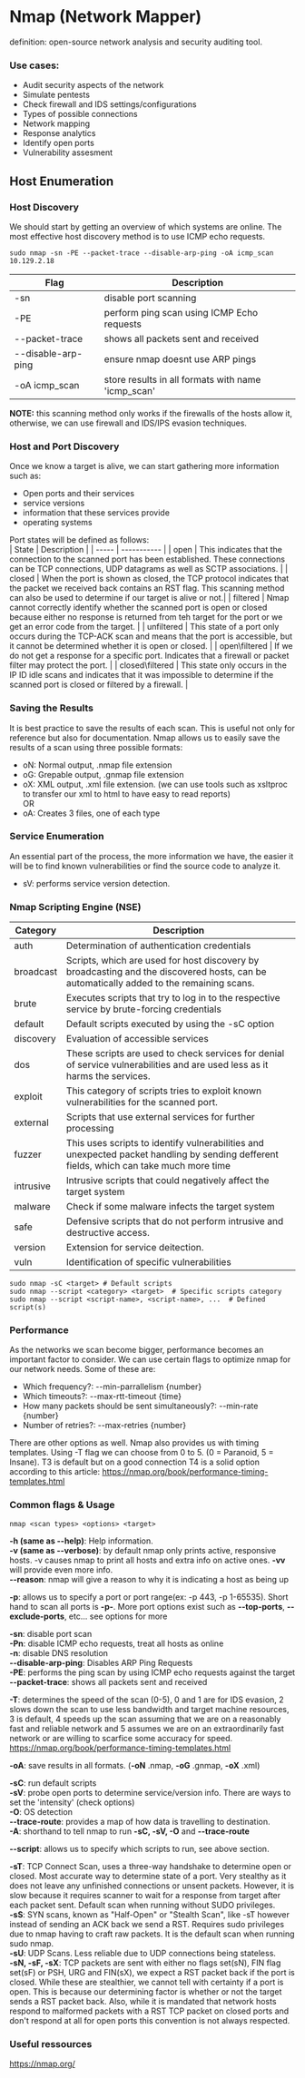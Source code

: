 # Nmap (Network Mapper) 

definition: open-source network analysis and security auditing tool.

### Use cases:
- Audit security aspects of the network
- Simulate pentests
- Check firewall and IDS settings/configurations
- Types of possible connections
- Network mapping
- Response analytics
- Identify open ports
- Vulnerability assesment

## Host Enumeration

### Host Discovery
We should start by getting an overview of which systems are online. The most effective host discovery method is to use ICMP echo requests.<br>
```Shell
sudo nmap -sn -PE --packet-trace --disable-arp-ping -oA icmp_scan 10.129.2.18
```
| Flag | Description |
| ----------- | ----------- |
| -sn | disable port scanning |
| -PE | perform ping scan using ICMP Echo requests | 
| --packet-trace | shows all packets sent and received | 
| --disable-arp-ping | ensure nmap doesnt use ARP pings | 
| -oA icmp_scan | store results in all formats with name 'icmp_scan' |

**NOTE:** this scanning method only works if the firewalls of the hosts allow it, otherwise, we can use firewall and IDS/IPS evasion techniques.

### Host and Port Discovery
Once we know a target is alive, we can start gathering more information such as:
 - Open ports and their services
 - service versions
 - information that these services provide
 - operating systems

Port states will be defined as follows:<br>
| State | Description |
| ----- | ----------- |
| open  | This indicates that the connection to the scanned port has been established. These connections can be TCP connections, UDP datagrams as well as SCTP associations. |
| closed | When the port is shown as closed, the TCP protocol indicates that the packet we received back contains an RST flag. This scanning method can also be used to determine if our target is alive or not.|
| filtered | Nmap cannot correctly identify whether the scanned port is open or closed because either no response is returned from teh target for the port or we get an error code from the target. | 
| unfiltered | This state of a port only occurs during the TCP-ACK scan and means that the port is accessible, but it cannot be determined whether it is open or closed. | 
| open\filtered | If we do not get a response for a specific port. Indicates that a firewall or packet filter may protect the port. |
| closed\filtered | This state only occurs in the IP ID idle scans and indicates that it was impossible to determine if the scanned port is closed or filtered by a firewall. | 


 ### Saving the Results
It is best practice to save the results of each scan. This is useful not only for reference but also for documentation. Nmap allows us to easily save the results of a scan using three possible formats:<br>
- oN: Normal output, .nmap file extension
- oG: Grepable output, .gnmap file extension
- oX: XML output, .xml file extension. (we can use tools such as xsltproc to transfer our xml to html to have easy to read reports)
<br>OR<br>
- oA: Creates 3 files, one of each type

### Service Enumeration
An essential part of the process, the more information we have, the easier it will be to find known vulnerabilities or find the source code to analyze it.<br>
 - sV: performs service version detection.


### Nmap Scripting Engine (NSE)
| Category | Description | 
| -------- | ----------- | 
| auth | Determination of authentication credentials |
| broadcast | Scripts, which are used for host discovery by broadcasting and the discovered hosts, can be automatically added to the remaining scans. |
| brute | Executes scripts that try to log in to the respective service by brute-forcing credentials | 
| default | Default scripts executed by using the -sC option | 
| discovery | Evaluation of accessible services | 
| dos | These scripts are used to check services for denial of service vulnerabilities and are used less as it harms the services. |
| exploit | This category of scripts tries to exploit known vulnerabilities for the scanned port.|
| external | Scripts that use external services for further processing |
| fuzzer | This uses scripts to identify vulnerabilities and unexpected packet handling by sending defferent fields, which can take much more time | 
| intrusive | Intrusive scripts that could negatively affect the target system |
| malware | Check if some malware infects the target system | 
| safe | Defensive scripts that do not perform intrusive and destructive access. | 
| version | Extension for service deitection. | 
| vuln | Identification of specific vulnerabilities | 

``` Shell
sudo nmap -sC <target> # Default scripts
sudo nmap --script <category> <target>  # Specific scripts category
sudo nmap --script <script-name>, <script-name>, ...  # Defined script(s)
```

### Performance
As the networks we scan become bigger, performance becomes an important factor to consider. We can use certain flags to optimize nmap for our network needs. Some of these are: 
- Which frequency?: --min-parrallelism {number}
- Which timeouts?: --max-rtt-timeout {time}
- How many packets should be sent simultaneously?: --min-rate {number}
- Number of retries?: --max-retries {number}

There are other options as well. Nmap also provides us with timing templates. Using -T flag we can choose from 0 to 5. (0 = Paranoid, 5 = Insane). T3 is default but on a good connection T4 is a solid option according to this article: https://nmap.org/book/performance-timing-templates.html



### Common flags & Usage

``` shell
nmap <scan types> <options> <target>
```

**-h (same as --help)**: Help information. <br>
**-v (same as --verbose)**: by default nmap only prints active, responsive hosts. -v causes nmap to print all hosts and extra info on active ones. **-vv** will provide even more info. <br>
**--reason**: nmap will give a reason to why it is indicating a host as being up <br>

**-p**: allows us to specify a port or port range(ex: -p 443, -p 1-65535). Short hand to scan all ports is **-p-**. More port options exist such as **--top-ports**, **--exclude-ports**, etc... see options for more <br>

**-sn**: disable port scan <br>
**-Pn**: disable ICMP echo requests, treat all hosts as online <br>
**-n**: disable DNS resolution <br>
**--disable-arp-ping**: Disables ARP Ping Requests <br>
**-PE**: performs the ping scan by using ICMP echo requests against the target <br>
**--packet-trace**: shows all packets sent and received <br>

**-T**: determines the speed of the scan (0-5), 0 and 1 are for IDS evasion, 2 slows down the scan to use less bandwidth and target machine resources, 3 is default, 4 speeds up the scan assuming that we are on a reasonably fast and reliable network and 5 assumes we are on an extraordinarily fast network or are willing to scarfice some accuracy for speed. https://nmap.org/book/performance-timing-templates.html

**-oA**: save results in all formats. (**-oN** .nmap, **-oG** .gnmap, **-oX** .xml)<br>

**-sC**: run default scripts<br>
**-sV**: probe open ports to determine service/version info. There are ways to set the 'intensity' (check options)<br>
**-O**: OS detection <br>
**--trace-route**: provides a map of how data is travelling to destination.<br>
**-A**: shorthand to tell nmap to run **-sC, -sV, -O** and **--trace-route** <br>

**--script**: allows us to specify which scripts to run, see above section. <br>

**-sT**: TCP Connect Scan, uses a three-way handshake to determine open or closed. Most accurate way to determine state of a port. Very stealthy as it does not leave any unfinished connections or unsent packets. However, it is slow because it requires scanner to wait for a response from target after each packet sent. Default scan when running without SUDO privileges.<br>
**-sS**: SYN scans, known as "Half-Open" or "Stealth Scan", like -sT however instead of sending an ACK back we send a RST. Requires sudo privileges due to nmap having to craft raw packets. It is the default scan when running sudo nmap.<br>
**-sU**: UDP Scans. Less reliable due to UDP connections being stateless.<br>
**-sN, -sF, -sX**: TCP packets are sent with either no flags set(sN), FIN flag set(sF) or PSH, URG and FIN(sX), we expect a RST packet back if the port is closed. While these are stealthier, we cannot tell with certainty if a port is open. This is because our determining factor is whether or not the target sends a RST packet back. Also, while it is mandated that network hosts respond to malformed packets with a RST TCP packet on closed ports and don't respond at all for open ports this convention is not always respected.<br>

### Useful ressources
https://nmap.org/